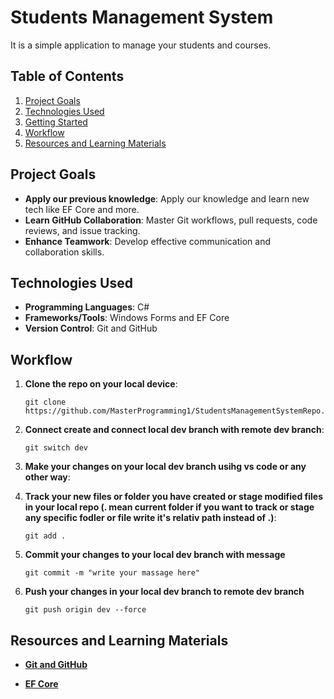 Students Management System
==========================

It is a simple application to manage your students and courses.

Table of Contents
-----------------

1.  [Project Goals](#project-goals)
2.  [Technologies Used](#technologies-used)
3.  [Getting Started](#getting-started)
4.  [Workflow](#workflow)
5.  [Resources and Learning Materials](#resources-and-learning-materials)

Project Goals
-------------

*   **Apply our previous knowledge**: Apply our knowledge and learn new tech like EF Core and more.
*   **Learn GitHub Collaboration**: Master Git workflows, pull requests, code reviews, and issue tracking.
*   **Enhance Teamwork**: Develop effective communication and collaboration skills.

Technologies Used
-----------------

*   **Programming Languages**: C#
*   **Frameworks/Tools**: Windows Forms and EF Core
*   **Version Control**: Git and GitHub


Workflow
--------
1.  **Clone the repo on your local device**:
    
        git clone https://github.com/MasterProgramming1/StudentsManagementSystemRepo.git

2.  **Connect create and connect local dev branch with remote dev branch**:

        git switch dev

3.  **Make your changes on your local dev branch usihg vs code or any other way**:
    
4.  **Track your new files or folder you have created or stage modified files in your local repo (. mean current folder if you want to track or stage any specific fodler or file write it's relativ path instead of .)**:
    
        git add .
    
5.  **Commit your changes to your local dev branch with message**

        git commit -m "write your massage here"

6.  **Push your changes in your local dev branch to remote dev branch**

        git push origin dev --force

Resources and Learning Materials
--------------------------------

- __[Git and GitHub](https://www.youtube.com/watch?v=Q6G-J54vgKc&pp=ygUVZ2l0IGFuZCBnaXRodWIg2LTYsdit)__ 

- __[EF Core](https://www.youtube.com/playlist?list=PLqPejUavRNTVSVQ5k3UUMgj3RP8Qczwve)__
